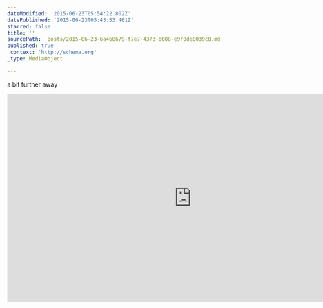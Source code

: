 ```yaml
---
dateModified: '2015-06-23T05:54:22.802Z'
datePublished: '2015-06-23T05:43:53.461Z'
starred: false
title: ''
sourcePath: _posts/2015-06-23-6a468679-f7e7-4373-b088-e9f0de0039c0.md
published: true
_context: 'http://schema.org'
_type: MediaObject

---
```

a bit further away

<iframe src="https://cdn.embedly.com/widgets/media.html?src=https%3A%2F%2Fwww.youtube.com%2Fembed%2Faky9FFj4ybE%3Ffeature%3Doembed&amp;url=https%3A%2F%2Fwww.youtube.com%2Fwatch%3Fv%3Daky9FFj4ybE%26feature%3Dyoutu.be&amp;image=https%3A%2F%2Fi.ytimg.com%2Fvi%2Faky9FFj4ybE%2Fhqdefault.jpg&amp;key=b7d04c9b404c499eba89ee7072e1c4f7&amp;type=text%2Fhtml&amp;schema=youtube" width="854" height="480" scrolling="no" frameborder="0" allowfullscreen="allowfullscreen" style=""></iframe>